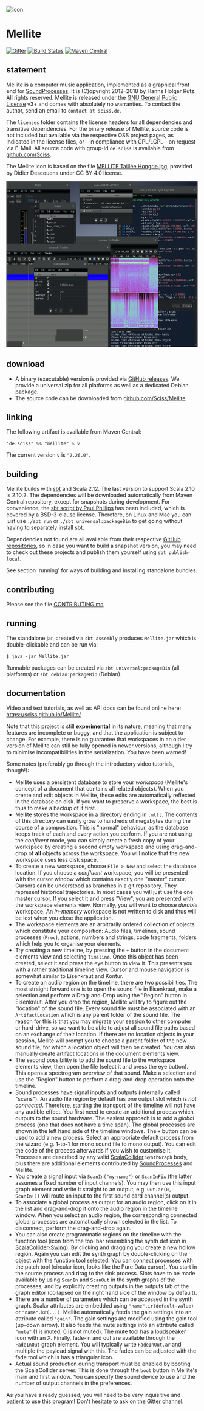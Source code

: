 ![icon](icons/application.png)

# Mellite

[![Gitter](https://badges.gitter.im/Join%20Chat.svg)](https://gitter.im/Sciss/Mellite?utm_source=badge&utm_medium=badge&utm_campaign=pr-badge&utm_content=badge)
[![Build Status](https://travis-ci.org/Sciss/Mellite.svg?branch=master)](https://travis-ci.org/Sciss/Mellite)
[![Maven Central](https://maven-badges.herokuapp.com/maven-central/de.sciss/mellite_2.11/badge.svg)](https://maven-badges.herokuapp.com/maven-central/de.sciss/mellite_2.11)

## statement

Mellite is a computer music application, implemented as a graphical front end for [SoundProcesses](http://github.com/Sciss/SoundProcesses). It is (C)opyright 2012&ndash;2018 by Hanns Holger Rutz. All rights reserved. Mellite is released under the [GNU General Public License](http://github.com/Sciss/Mellite/blob/master/licenses/Mellite-License.txt) v3+ and comes with absolutely no warranties. To contact the author, send an email to `contact at sciss.de`.

The `licenses` folder contains the license headers for all dependencies and transitive dependencies. For the binary release of Mellite, source code is not included but available via the respective OSS project pages, as indicated in the license files, or&mdash;in compliance with GPL/LGPL&mdash;on request via E-Mail. All source code with group-id `de.sciss` is available from [github.com/Sciss](https://github.com/Sciss).

The Mellite icon is based on the file [MELLITE Taillée Hongrie.jpg](https://de.wikipedia.org/wiki/Mellit#/media/File:MELLITE_Taill%C3%A9e_Hongrie.jpg), provided by Didier Descouens under CC BY 4.0 license.

<img src="site/src/paradox/assets/images/screenshot.png" alt="screenshot" width="696" height="436"/>

## download

- A binary (executable) version is provided via [GitHub releases](https://github.com/Sciss/Mellite/releases/latest).
  We provide a universal zip for all platforms as well as a dedicated Debian package.
- The source code can be downloaded from [github.com/Sciss/Mellite](http://github.com/Sciss/Mellite).

## linking

The following artifact is available from Maven Central:

    "de.sciss" %% "mellite" % v

The current version `v` is `"2.26.0"`.

## building

Mellite builds with [sbt](http://scala-sbt.org/) and Scala 2.12. The last version to support Scala 2.10 is 2.10.2. The dependencies will be downloaded automatically from Maven Central repository, except for snapshots during development. For convenience, the [sbt script by Paul Phillips](https://github.com/paulp/sbt-extras) has been included, which is covered by a BSD-3-clause license. Therefore, on Linux and Mac you can just use `./sbt run` or `./sbt universal:packageBin` to get going without having to separately install sbt.

Dependencies not found are all available from their respective [GitHub repositories](https://github.com/Sciss?tab=repositories), so in case you want to build a snapshot version, you may need to check out these projects and publish them yourself using `sbt publish-local`.

See section 'running' for ways of building and installing standalone bundles.

## contributing

Please see the file [CONTRIBUTING.md](CONTRIBUTING.md)

## running

The standalone jar, created via `sbt assembly` produces `Mellite.jar` which is double-clickable and can be run via:

    $ java -jar Mellite.jar

Runnable packages can be created via `sbt universal:packageBin` (all platforms) or `sbt debian:packageBin` (Debian).

## documentation

Video and text tutorials, as well as API docs can be found online here: https://sciss.github.io/Mellite/

Note that this project is still __experimental__ in its nature, meaning that many features are incomplete or buggy, and that the application is subject to change. For example, there is no guarantee that workspaces in an older version of Mellite can still be fully opened in newer versions, although I try to minimise incompatibilities in the serialization. You have been warned!

Some notes (preferably go through the introductory video tutorials, though!):

- Mellite uses a persistent database to store your _workspace_ (Mellite's concept of a document that contains all related objects). When you create and edit objects in Mellite, these edits are automatically reflected in the database on disk. If you want to preserve a workspace, the best is thus to make a backup of it first.
- Mellite stores the workspace in a directory ending in `.mllt`. The contents of this directory can easily grow to hundreds of megabytes during the course of a composition. This is "normal" behaviour, as the database keeps track of each and every action you perform. If you are not using the _confluent_ mode, you can simply create a fresh copy of your workspace by creating a second empty workspace and using drag-and-drop of __all__ objects across the workspace. You will notice that the new workspace uses less disk space.
- To create a new workspace, choose `File > New` and select the database location. If you choose a _confluent_ workspace, you will be presented with the cursor window which contains exactly one "master" cursor. Cursors can be understood as branches in a git repository. They represent historical trajectories. In most cases you will just use the one master cursor. If you select it and press "View", you are presented with the workspace elements view. Normally, you will want to choose _durable_ workspace. An _in-memory_ workspace is not written to disk and thus will be lost when you close the application.
- The workspace elements are an arbitrarily ordered collection of objects which constitute your composition: Audio files, timelines, sound processes (`Proc`), actions, numbers and strings, code fragments, folders which help you to organise your elements.
- Try creating a new timeline, by pressing the `+` button in the document elements view and selecting `Timeline`. Once this object has been created, select it and press the eye button to view it. This presents you with a rather traditional timeline view. Cursor and mouse navigation is somewhat similar to Eisenkraut and Kontur.
- To create an audio region on the timeline, there are two possibilities. The most straight forward one is to open the sound file in Eisenkraut, make a selection and perform a Drag-and-Drop using the "Region" button in Eisenkraut. After you drop the region, Mellite will try to figure out the "location" of the sound file. Every sound file must be associated with an `ArtifactLocation` which is any parent folder of the sound file. The reason for this is that you may migrate your session to other computer or hard-drive, so we want to be able to adjust all sound file paths based on an exchange of their location. If there are no location objects in your session, Mellite will prompt you to choose a parent folder of the new sound file, for which a location object will then be created. You can also manually create artifact locations in the document elements view.
- The second possibility is to add the sound file to the workspace elements view, then open the file (select it and press the eye button). This opens a spectrogram overview of that sound. Make a selection and use the "Region" button to perform a drag-and-drop operation onto the timeline.
- Sound processes have signal inputs and outputs (internally called "scans"). An audio file region by default has one output slot which is _not connected_. Therefore, starting the transport of the timeline will not have any audible effect. You first need to create an additional process which outputs to the sound hardware. The easiest approach is to add a _global_ process (one that does not have a time span). The global processes are shown in the left hand side of the timeline windows. The `+` button can be used to add a new process. Select an appropriate default process from the wizard (e.g. 1-to-1 for mono sound file to mono output). You can edit the code of the process afterwards if you wish to customise it. Processes are described by any valid [ScalaCollider](http://github.com/Sciss/ScalaCollider) `SynthGraph` body, plus there are additional elements contributed by [SoundProcesses](http://github.com/Sciss/SoundProcesses) and Mellite.
- You create a signal input via `ScanIn("my-name")` or `ScanInFix` (the latter assumes a fixed number of input channels). You may then use this input graph element and write it straight to an output, e.g. `Out.ar(0, ScanIn())` will route an input to the first sound card channel(s) output.
- To associate a global process as output for an audio region, click on it in the list and drag-and-drop it onto the audio region in the timeline window. When you select an audio region, the corresponding connected global processes are automatically shown selected in the list. To disconnect, perform the drag-and-drop again.
- You can also create programmatic regions on the timeline with the function tool (icon from the tool bar resembling the synth def icon in [ScalaCollider-Swing](http://github.com/Sciss/ScalaColliderSwing)). By clicking and dragging you create a new hollow region. Again you can edit the synth graph by double-clicking on the object with the function tool selected. You can connect processes with the patch tool (circular icon, looks like the Pure Data cursor). You start in the source process and drag to the sink process. Slots have to be made available by using `ScanIn` and `ScanOut` in the synth graphs of the processes, and by explicitly creating outputs in the outputs tab of the graph editor (collapsed on the right hand side of the window by default).
- There are a number of parameters which can be accessed in the synth graph. Scalar attributes are embedded using `"name".ir(default-value)` or `"name".kr(...)`. Mellite automatically feeds the gain settings into an attribute called `"gain"`. The gain settings are modified using the gain tool (up-down arrow). It also feeds the mute settings into an attribute called `"mute"` (1 is muted, 0 is not muted). The mute tool has a loudspeaker icon with an X. Finally, fade-in and out are available through the `FadeInOut` graph element. You will typically write `FadeInOut.ar` and multiple the payload signal with this. The fades can be adjusted with the fade tool which is has a triangular icon.
- Actual sound production during transport must be enabled by booting the ScalaCollider server. This is done through the `boot` button in Mellite's main and first window. You can specify the sound device to use and the number of output channels in the preferences.

As you have already guessed, you will need to be very inquisitive and patient to use this program! Don't hesitate to ask on the [Gitter channel](https://gitter.im/Sciss/Mellite).
